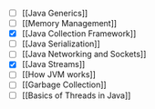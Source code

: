- [ ] [[Java Generics]]
- [ ] [[Memory Management]]
- [x] [[Java Collection Framework]]
- [ ] [[Java Serialization]]
- [ ] [[Java Networking and Sockets]]
- [x] [[Java Streams]]
- [ ] [[How JVM works]]
- [ ] [[Garbage Collection]]
- [ ] [[Basics of Threads in Java]]